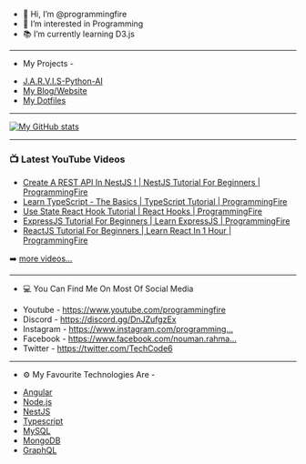 - 👋 Hi, I’m @programmingfire
- 👀 I’m interested in Programming
- 📚 I’m currently learning D3.js

---

- My Projects -

* [J.A.R.V.I.S-Python-AI](https://github.com/programmingfire/J.A.R.V.I.S-Python-AI)
* [My Blog/Website](https://github.com/programmingfire/website)
* [My Dotfiles](https://github.com/programmingfire/dotfiles)

---

[![My GitHub stats](https://github-readme-stats.vercel.app/api?username=programmingfire&theme=tokyonight)](https://github.com/anuraghazra/github-readme-stats)

---

### 📺 Latest YouTube Videos

<!-- YOUTUBE:START -->
- [Create A REST API In NestJS ! | NestJS Tutorial For Beginners | ProgrammingFire](https://www.youtube.com/watch?v=q488cm7UQIo)
- [Learn TypeScript - The Basics | TypeScript Tutorial | ProgrammingFire](https://www.youtube.com/watch?v=gmxI1zjckPQ)
- [Use State React Hook Tutorial | React Hooks | ProgrammingFire](https://www.youtube.com/watch?v=byjd7n153jc)
- [ExpressJS Tutorial For Beginners | Learn ExpressJS | ProgrammingFire](https://www.youtube.com/watch?v=HVbViAOxjpw)
- [ReactJS Tutorial For Beginners | Learn React In 1 Hour | ProgrammingFire](https://www.youtube.com/watch?v=9lytYRcnnU4)
<!-- YOUTUBE:END -->

➡️ [more videos...](https://youtube.com/c/ProgrammingFire)

---

- 💻 You Can Find Me On Most Of Social Media

* Youtube - https://www.youtube.com/programmingfire
* Discord - https://discord.gg/DnJZufgzEx​
* Instagram - https://www.instagram.com/programming...​
* Facebook - https://www.facebook.com/nouman.rahma...​
* Twitter - https://twitter.com/TechCode6​

---

- ⚙ My Favourite Technologies Are -

* [Angular](https://angular.io/)
* [Node.js](https://nodejs.org/)
* [NestJS](https://nestjs.com/)
* [Typescript](https://typescriptlang.org/)
* [MySQL](https://mysql.org/)
* [MongoDB](https://mongodb.com/)
* [GraphQL](https://graphql.org/)
